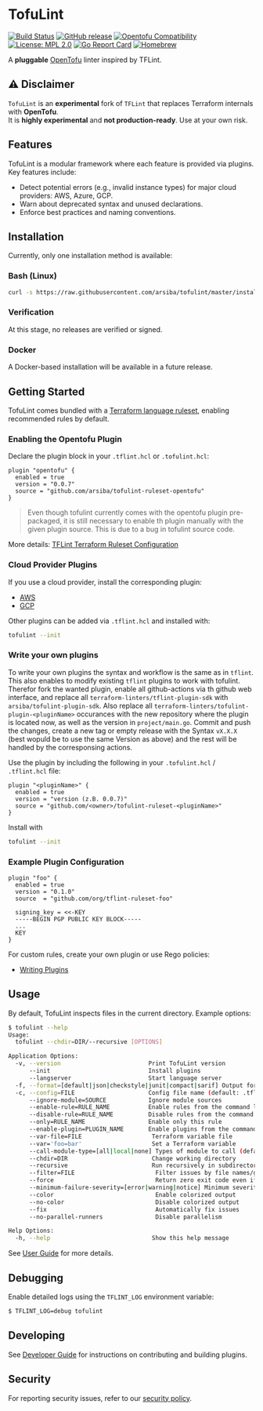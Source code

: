 # TofuLint
[![Build Status](https://github.com/arsiba/tofulint/workflows/build/badge.svg?branch=master)](https://github.com/arsiba/tofulint/actions)
[![GitHub release](https://img.shields.io/github/release/arsiba/tofulint.svg)](https://github.com/arsiba/tofulint/releases/latest)
[![Opentofu Compatibility](https://img.shields.io/badge/opentofu-%3E%3D%201.0-blue)](docs/user-guide/compatibility.md)
[![License: MPL 2.0](https://img.shields.io/badge/License-MPL%202.0-blue.svg)](LICENSE)
[![Go Report Card](https://goreportcard.com/badge/github.com/arsiba/tofulint)](https://goreportcard.com/report/github.com/arsiba/tofulint)
[![Homebrew](https://img.shields.io/badge/dynamic/json.svg?url=https://formulae.brew.sh/api/formula/tflint.json&query=$.versions.stable&label=homebrew)](https://formulae.brew.sh/formula/tflint)

A **pluggable** [OpenTofu](https://opentofu.org/) linter inspired by TFLint.

## ⚠️ Disclaimer
`TofuLint` is an **experimental** fork of `TFLint` that replaces Terraform internals with **OpenTofu**.  
It is **highly experimental** and **not production-ready**. Use at your own risk.


## Features

TofuLint is a modular framework where each feature is provided via plugins. Key features include:

- Detect potential errors (e.g., invalid instance types) for major cloud providers: AWS, Azure, GCP.  
- Warn about deprecated syntax and unused declarations.  
- Enforce best practices and naming conventions.  

## Installation
Currently, only one installation method is available:

### Bash (Linux)
```bash
curl -s https://raw.githubusercontent.com/arsiba/tofulint/master/install_linux.sh | bash
````

### Verification
At this stage, no releases are verified or signed.

### Docker
A Docker-based installation will be available in a future release.

## Getting Started
TofuLint comes bundled with a [Terraform language ruleset](https://github.com/arsiba/tofulint-ruleset-opentofu), enabling recommended rules by default.

### Enabling the Opentofu Plugin
Declare the plugin block in your `.tflint.hcl` or `.tofulint.hcl`:

```hcl
plugin "opentofu" {
  enabled = true
  version = "0.0.7"
  source = "github.com/arsiba/tofulint-ruleset-opentofu"
}
```
> Even though tofulint currently comes with the opentofu plugin pre-packaged, it is still necessary to enable th plugin manually with the given plugin source. This is due to a bug in tofulint source code.

More details: [TFLint Terraform Ruleset Configuration](https://github.com/arsiba/tofulint-ruleset-opentofu/blob/main/docs/configuration.md)

### Cloud Provider Plugins

If you use a cloud provider, install the corresponding plugin:

* [AWS](https://github.com/arsiba/tofulint-ruleset-aws)
* [GCP](https://github.com/arsiba/tofulint-ruleset-google)

Other plugins can be added via `.tflint.hcl` and installed with:

```bash
tofulint --init
```

### Write your own plugins
To write your own plugins the syntax and workflow is the same as in `tflint`. This also enables to modify existing `tflint` plugins to work with tofulint. Therefor fork the wanted plugin, enable all github-actions via th github web interface, and replace all `terraform-linters/tflint-plugin-sdk` with `arsiba/tofulint-plugin-sdk`. Also replace all `terraform-linters/tofulint-plugin-<pluginName>` occurances with the new repository where the plugin is located now, as well as the version in `project/main.go`. 
Commit and push the changes, create a new tag or empty release with the Syntax `vX.X.X` (best wopuld be to use the same Version as above) and the rest will be handled by the corresponsing actions.

Use the plugin by including the following in your `.tofulint.hcl` / `.tflint.hcl` file:
```hcl
plugin "<pluginName>" {
  enabled = true
  version = "version (z.B. 0.0.7)"
  source = "github.com/<owner>/tofulint-ruleset-<pluginName>"
}
```
Install with 
```bash
tofulint --init
```

### Example Plugin Configuration

```hcl
plugin "foo" {
  enabled = true
  version = "0.1.0"
  source  = "github.com/org/tflint-ruleset-foo"

  signing_key = <<-KEY
  -----BEGIN PGP PUBLIC KEY BLOCK-----
  ...
  KEY
}
```

For custom rules, create your own plugin or use Rego policies:

* [Writing Plugins](docs/developer-guide/plugins.md)


## Usage

By default, TofuLint inspects files in the current directory. Example options:

```bash
$ tofulint --help
Usage:
  tofulint --chdir=DIR/--recursive [OPTIONS]

Application Options:
  -v, --version                         Print TofuLint version
      --init                            Install plugins
      --langserver                      Start language server
  -f, --format=[default|json|checkstyle|junit|compact|sarif] Output format
  -c, --config=FILE                     Config file name (default: .tflint.hcl)
      --ignore-module=SOURCE            Ignore module sources
      --enable-rule=RULE_NAME           Enable rules from the command line
      --disable-rule=RULE_NAME          Disable rules from the command line
      --only=RULE_NAME                  Enable only this rule
      --enable-plugin=PLUGIN_NAME       Enable plugins from the command line
      --var-file=FILE                    Terraform variable file
      --var='foo=bar'                    Set a Terraform variable
      --call-module-type=[all|local|none] Types of module to call (default: local)
      --chdir=DIR                        Change working directory
      --recursive                        Run recursively in subdirectories
      --filter=FILE                       Filter issues by file names/globs
      --force                             Return zero exit code even if issues found
      --minimum-failure-severity=[error|warning|notice] Minimum severity for non-zero exit
      --color                             Enable colorized output
      --no-color                          Disable colorized output
      --fix                               Automatically fix issues
      --no-parallel-runners               Disable parallelism

Help Options:
  -h, --help                             Show this help message
```

See [User Guide](docs/user-guide) for more details.

## Debugging

Enable detailed logs using the `TFLINT_LOG` environment variable:

```bash
$ TFLINT_LOG=debug tofulint
```
## Developing

See [Developer Guide](docs/developer-guide) for instructions on contributing and building plugins.

## Security

For reporting security issues, refer to our [security policy](SECURITY.md).


